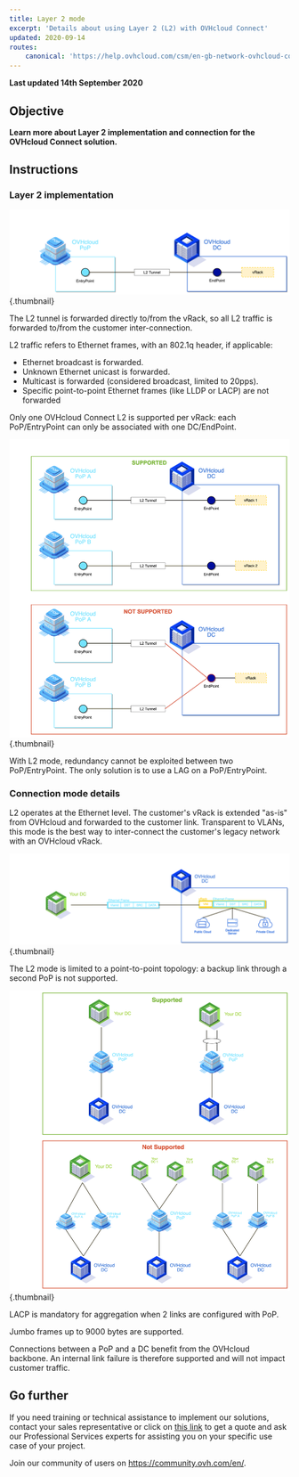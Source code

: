 ```yaml
---
title: Layer 2 mode
excerpt: 'Details about using Layer 2 (L2) with OVHcloud Connect'
updated: 2020-09-14
routes:
    canonical: 'https://help.ovhcloud.com/csm/en-gb-network-ovhcloud-connect-layer2?id=kb_article_view&sysparm_article=KB0045241'
---
```


**Last updated 14th September 2020**

## Objective

**Learn more about Layer 2 implementation and connection for the OVHcloud Connect solution.**

## Instructions

### Layer 2 implementation

![L2 Implementation](images/occ-l2-implementation.png){.thumbnail}

The L2 tunnel is forwarded directly to/from the vRack, so all L2 traffic is forwarded to/from the customer inter-connection.

L2 traffic refers to Ethernet frames, with an 802.1q header, if applicable:

- Ethernet broadcast is forwarded.
- Unknown Ethernet unicast is forwarded.
- Multicast is forwarded (considered broadcast, limited to 20pps).
- Specific point-to-point Ethernet frames (like LLDP or LACP) are not forwarded

Only one OVHcloud Connect L2 is supported per vRack: each PoP/EntryPoint can only be associated with one DC/EndPoint.

![Supported and unsupported L2 Design](images/occ-l2-supported-unsupported.png){.thumbnail}

With L2 mode, redundancy cannot be exploited between two PoP/EntryPoint. The only solution is to use a LAG on a PoP/EntryPoint.

### Connection mode details

L2 operates at the Ethernet level. The customer's vRack is extended "as-is" from OVHcloud and forwarded to the customer link. Transparent to VLANs, this mode is the best way to inter-connect the customer's legacy network with an OVHcloud vRack.

![L2 Trafic](images/occ-l2-trafic.png){.thumbnail}

The L2 mode is limited to a point-to-point topology: a backup link through a second PoP is not supported.

![L2 Topologies](images/occ-l2-topologies.png){.thumbnail}

LACP is mandatory for aggregation when 2 links are configured with PoP.

Jumbo frames up to 9000 bytes are supported.

Connections between a PoP and a DC benefit from the OVHcloud backbone. An internal link failure is therefore supported and will not impact customer traffic.

## Go further

If you need training or technical assistance to implement our solutions, contact your sales representative or click on [this link](https://www.ovhcloud.com/it/professional-services/) to get a quote and ask our Professional Services experts for assisting you on your specific use case of your project.

Join our community of users on <https://community.ovh.com/en/>.
